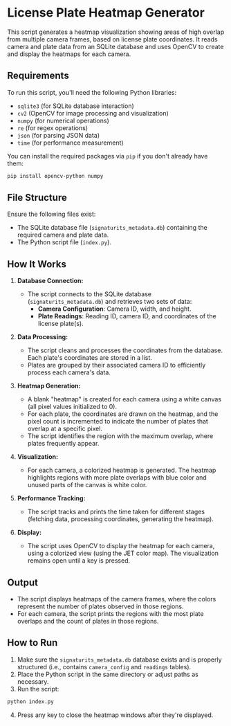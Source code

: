 
# License Plate Heatmap Generator

This script generates a heatmap visualization showing areas of high overlap from multiple camera frames, based on license plate coordinates. It reads camera and plate data from an SQLite database and uses OpenCV to create and display the heatmaps for each camera.

## Requirements

To run this script, you'll need the following Python libraries:

- `sqlite3` (for SQLite database interaction)
- `cv2` (OpenCV for image processing and visualization)
- `numpy` (for numerical operations)
- `re` (for regex operations)
- `json` (for parsing JSON data)
- `time` (for performance measurement)

You can install the required packages via `pip` if you don't already have them:

```bash
pip install opencv-python numpy
```

## File Structure

Ensure the following files exist:

- The SQLite database file (`signaturits_metadata.db`) containing the required camera and plate data.
- The Python script file (`index.py`).

## How It Works

1. **Database Connection:**
   - The script connects to the SQLite database (`signaturits_metadata.db`) and retrieves two sets of data:
     - **Camera Configuration**: Camera ID, width, and height.
     - **Plate Readings**: Reading ID, camera ID, and coordinates of the license plate(s).

2. **Data Processing:**
   - The script cleans and processes the coordinates from the database. Each plate's coordinates are stored in a list.
   - Plates are grouped by their associated camera ID to efficiently process each camera's data.

3. **Heatmap Generation:**
   - A blank "heatmap" is created for each camera using a white canvas (all pixel values initialized to 0).
   - For each plate, the coordinates are drawn on the heatmap, and the pixel count is incremented to indicate the number of plates that overlap at a specific pixel.
   - The script identifies the region with the maximum overlap, where plates frequently appear.

4. **Visualization:**
   - For each camera, a colorized heatmap is generated. The heatmap highlights regions with more plate overlaps with blue color and unused parts of the canvas is white color.

5. **Performance Tracking:**
   - The script tracks and prints the time taken for different stages (fetching data, processing coordinates, generating the heatmap).

6. **Display:**
   - The script uses OpenCV to display the heatmap for each camera, using a colorized view (using the JET color map). The visualization remains open until a key is pressed.

## Output

- The script displays heatmaps of the camera frames, where the colors represent the number of plates observed in those regions.
- For each camera, the script prints the regions with the most plate overlaps and the count of plates in those regions.

## How to Run

1. Make sure the `signaturits_metadata.db` database exists and is properly structured (i.e., contains `camera_config` and `readings` tables).
2. Place the Python script in the same directory or adjust paths as necessary.
3. Run the script:

```bash
python index.py
```

4. Press any key to close the heatmap windows after they're displayed.

